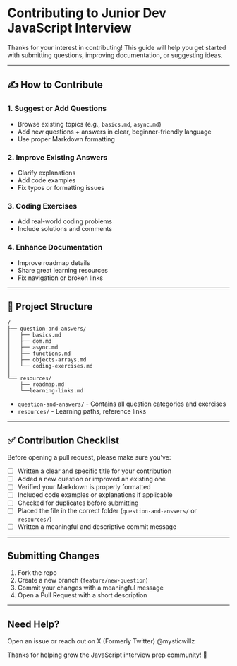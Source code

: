 # Contributing to Junior Dev JavaScript Interview

Thanks for your interest in contributing! This guide will help you get started with submitting questions, improving documentation, or suggesting ideas.

---

## ✍️ How to Contribute

### 1. **Suggest or Add Questions**

- Browse existing topics (e.g., `basics.md`, `async.md`)
- Add new questions + answers in clear, beginner-friendly language
- Use proper Markdown formatting

### 2. **Improve Existing Answers**

- Clarify explanations
- Add code examples
- Fix typos or formatting issues

### 3. **Coding Exercises**

- Add real-world coding problems
- Include solutions and comments

### 4. **Enhance Documentation**

- Improve roadmap details
- Share great learning resources
- Fix navigation or broken links

---

## 📁 Project Structure

```
/
├── question-and-answers/
│   ├── basics.md
│   ├── dom.md
│   ├── async.md
│   ├── functions.md
│   ├── objects-arrays.md
│   └── coding-exercises.md
│
└── resources/
    ├── roadmap.md
    └──learning-links.md

```

- `question-and-answers/` - Contains all question categories and exercises
- `resources/` - Learning paths, reference links

---

## ✅ Contribution Checklist

Before opening a pull request, please make sure you've:

- [ ] Written a clear and specific title for your contribution
- [ ] Added a new question or improved an existing one
- [ ] Verified your Markdown is properly formatted
- [ ] Included code examples or explanations if applicable
- [ ] Checked for duplicates before submitting
- [ ] Placed the file in the correct folder (`question-and-answers/` or `resources/`)
- [ ] Written a meaningful and descriptive commit message

---

## Submitting Changes

1. Fork the repo
2. Create a new branch (`feature/new-question`)
3. Commit your changes with a meaningful message
4. Open a Pull Request with a short description

---

## Need Help?

Open an issue or reach out on X (Formerly Twitter) @mysticwillz

Thanks for helping grow the JavaScript interview prep community! 🙌
